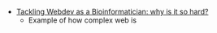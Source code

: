 
* [Tackling Webdev as a Bioinformatician: why is it so hard?](https://jessimekirk.com/blog/web_for_biofx/)
    * Example of how complex web is
    